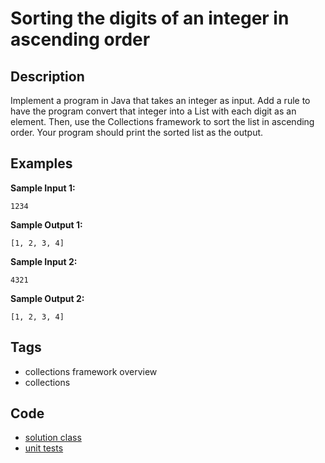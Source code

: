 # Sorting the digits of an integer in ascending order
## Description
Implement a program in Java that takes an integer as input. Add a rule to have the program convert that integer into a List with each digit as an element. Then, use the Collections framework to sort the list in ascending order. Your program should print the sorted list as the output.

## Examples
**Sample Input 1:**
```console
1234
```

**Sample Output 1:**
```console
[1, 2, 3, 4]
```

**Sample Input 2:**
```console
4321
```

**Sample Output 2:**
```console
[1, 2, 3, 4]
```

## Tags
- collections framework overview
- collections

## Code
- [solution class](./src/main/java/dev/nj/solutions/DigitSort.java)
- [unit tests](./src/test/java/DigitSortTest.java)
